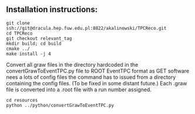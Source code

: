 ## Installation instructions:

```
git clone ssh://git@dracula.hep.fuw.edu.pl:8822/akalinowski/TPCReco.git
cd TPCReco
git checkout relevant_tag
mkdir build; cd build
cmake ../
make install -j 4
```

Convert all graw files in the directory hardcoded in the convertGrawToEventTPC.py file
to ROOT EventTPC format as GET software nees a lots of config files the command has to
issued from a directory containing the config files. (To be fixed in some distant future.)
Each .graw file is converted into a .root file with a run number assigned.

```
cd resources
python ../python/convertGrawToEventTPC.py
```
